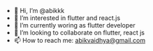 - 👋 Hi, I’m @abikkk
- 👀 I’m interested in flutter and react.js
- 🌱 I’m currently woring as flutter developer
- 💞️ I’m looking to collaborate on flutter, react js
- 📫 How to reach me: abikvaidhya@gmail.com

<!---

--->
